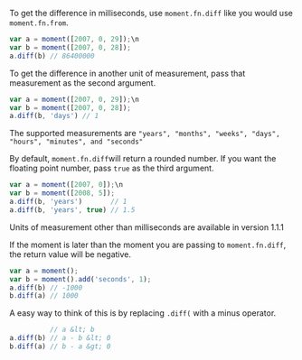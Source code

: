To get the difference in milliseconds, use `moment.fn.diff` like you would use `moment.fn.from`.


```javascript
var a = moment([2007, 0, 29]);\n
var b = moment([2007, 0, 28]);
a.diff(b) // 86400000
```


To get the difference in another unit of measurement, pass that measurement as the second argument.


```javascript
var a = moment([2007, 0, 29]);\n
var b = moment([2007, 0, 28]);
a.diff(b, 'days') // 1
```


The supported measurements are `"years", "months", "weeks", "days", "hours", "minutes", and "seconds"`

By default, `moment.fn.diff`will return a rounded number. If you want the floating point number, pass `true` as the third argument.


```javascript
var a = moment([2007, 0]);\n
var b = moment([2008, 5]);
a.diff(b, 'years')       // 1
a.diff(b, 'years', true) // 1.5
```


Units of measurement other than milliseconds are available in version <span class="label">1.1.1</span>

If the moment is later than the moment you are passing to `moment.fn.diff`, the return value will be negative.


```javascript
var a = moment();
var b = moment().add('seconds', 1);
a.diff(b) // -1000
b.diff(a) // 1000
```


A easy way to think of this is by replacing `.diff(` with a minus operator.


```javascript
          // a &lt; b
a.diff(b) // a - b &lt; 0
b.diff(a) // b - a &gt; 0
```

